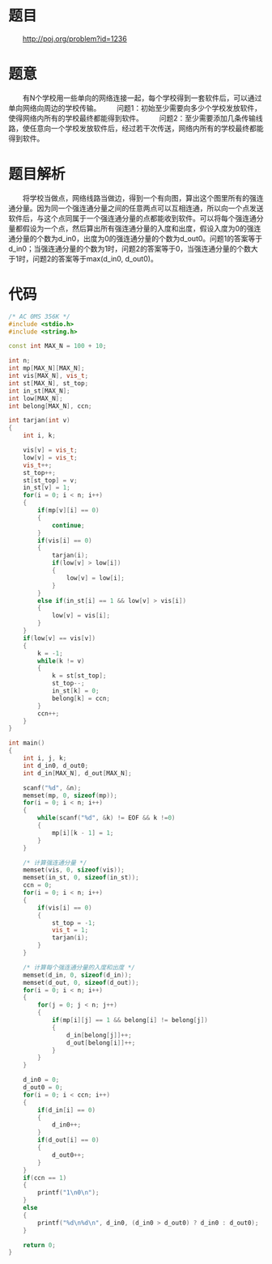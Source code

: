 # 题目
&emsp;&emsp;<http://poj.org/problem?id=1236>

# 题意
&emsp;&emsp;有N个学校用一些单向的网络连接一起，每个学校得到一套软件后，可以通过单向网络向周边的学校传输。
&emsp;&emsp;问题1：初始至少需要向多少个学校发放软件，使得网络内所有的学校最终都能得到软件。
&emsp;&emsp;问题2：至少需要添加几条传输线路，使任意向一个学校发放软件后，经过若干次传送，网络内所有的学校最终都能得到软件。

# 题目解析
&emsp;&emsp;将学校当做点，网络线路当做边，得到一个有向图，算出这个图里所有的强连通分量。因为同一个强连通分量之间的任意两点可以互相连通，所以向一个点发送软件后，与这个点同属于一个强连通分量的点都能收到软件。可以将每个强连通分量都假设为一个点，然后算出所有强连通分量的入度和出度，假设入度为0的强连通分量的个数为d_in0，出度为0的强连通分量的个数为d_out0。问题1的答案等于d_in0；当强连通分量的个数为1时，问题2的答案等于0，当强连通分量的个数大于1时，问题2的答案等于max(d_in0, d_out0)。

# 代码
```cpp
/* AC 0MS 356K */
#include <stdio.h>
#include <string.h>

const int MAX_N = 100 + 10;

int n;
int mp[MAX_N][MAX_N];
int vis[MAX_N], vis_t;
int st[MAX_N], st_top;
int in_st[MAX_N];
int low[MAX_N];
int belong[MAX_N], ccn;

int tarjan(int v)
{
	int i, k;

	vis[v] = vis_t;
	low[v] = vis_t;
	vis_t++;
	st_top++;
	st[st_top] = v;
	in_st[v] = 1;
	for(i = 0; i < n; i++)
	{
		if(mp[v][i] == 0)
		{
			continue;
		}
		if(vis[i] == 0)
		{
			tarjan(i);
			if(low[v] > low[i])
			{
				low[v] = low[i];
			}
		}
		else if(in_st[i] == 1 && low[v] > vis[i])
		{
			low[v] = vis[i];
		}
	}
	if(low[v] == vis[v])
	{
		k = -1;
		while(k != v)
		{
			k = st[st_top];
			st_top--;
			in_st[k] = 0;
			belong[k] = ccn;
		}
		ccn++;
	}
}

int main()
{
	int i, j, k;
	int d_in0, d_out0;
	int d_in[MAX_N], d_out[MAX_N];

	scanf("%d", &n);
	memset(mp, 0, sizeof(mp));
	for(i = 0; i < n; i++)
	{
		while(scanf("%d", &k) != EOF && k !=0)
		{
			mp[i][k - 1] = 1;
		}
	}

	/* 计算强连通分量 */
	memset(vis, 0, sizeof(vis));
	memset(in_st, 0, sizeof(in_st));
	ccn = 0;
	for(i = 0; i < n; i++)
	{
		if(vis[i] == 0)
		{
			st_top = -1;
			vis_t = 1;
			tarjan(i);
		}
	}

	/* 计算每个强连通分量的入度和出度 */
	memset(d_in, 0, sizeof(d_in));
	memset(d_out, 0, sizeof(d_out));
	for(i = 0; i < n; i++)
	{
		for(j = 0; j < n; j++)
		{
			if(mp[i][j] == 1 && belong[i] != belong[j])
			{
				d_in[belong[j]]++;
				d_out[belong[i]]++;
			}
		}
	}

	d_in0 = 0;
	d_out0 = 0;
	for(i = 0; i < ccn; i++)
	{
		if(d_in[i] == 0)
		{
			d_in0++;
		}
		if(d_out[i] == 0)
		{
			d_out0++;
		}
	}
	if(ccn == 1)
	{
		printf("1\n0\n");
	}
	else
	{
		printf("%d\n%d\n", d_in0, (d_in0 > d_out0) ? d_in0 : d_out0);
	}

	return 0;
}

```